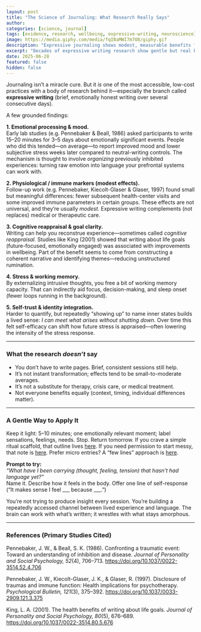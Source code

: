 ```yaml
---
layout: post
title: "The Science of Journaling: What Research Really Says"
author: 
categories: [science, journal]
tags: [evidence, research, wellbeing, expressive-writing, neuroscience]
image: https://media.giphy.com/media/fqIBaMWI7m7O8/giphy.gif
description: "Expressive journaling shows modest, measurable benefits for mood, stress regulation, immune markers, and cognitive processing—without needing long pages."
excerpt: "Decades of expressive writing research show gentle but real benefits for emotional regulation, stress, and even some physical health markers. Here’s what the studies actually found (and what they didn’t)."
date: 2025-06-28
featured: false
hidden: false
---
```


Journaling isn’t a miracle cure. But it *is* one of the most accessible, low-cost practices with a body of research behind it—especially the branch called **expressive writing** (brief, emotionally honest writing over several consecutive days).

A few grounded findings:

**1. Emotional processing & mood.**  
Early lab studies (e.g. Pennebaker & Beall, 1986) asked participants to write 15–20 minutes for 3–5 days about emotionally significant events. People who did this tended—on average—to report improved mood and lower subjective stress weeks later compared to neutral-writing controls. The mechanism is thought to involve *organizing* previously inhibited experiences: turning raw emotion into language your prefrontal systems can work with.

**2. Physiological / immune markers (modest effects).**  
Follow-up work (e.g. Pennebaker, Kiecolt-Glaser & Glaser, 1997) found small but meaningful differences: fewer subsequent health-center visits and some improved immune parameters in certain groups. These effects are not universal, and they’re usually *modest*. Expressive writing complements (not replaces) medical or therapeutic care.

**3. Cognitive reappraisal & goal clarity.**  
Writing can help you reconstrue experience—sometimes called *cognitive reappraisal.* Studies like King (2001) showed that writing about life goals (future-focused, emotionally engaged) was associated with improvements in wellbeing. Part of the benefit seems to come from constructing a coherent narrative and identifying themes—reducing unstructured rumination.

**4. Stress & working memory.**  
By externalizing intrusive thoughts, you free a bit of working memory capacity. That can indirectly aid focus, decision-making, and sleep onset (fewer loops running in the background).

**5. Self-trust & identity integration.**  
Harder to quantify, but repeatedly “showing up” to name inner states builds a lived sense: *I can meet what arises without shutting down.* Over time this felt self-efficacy can shift how future stress is appraised—often lowering the intensity of the stress response.

---

### What the research *doesn’t* say
- You don’t have to write pages. Brief, consistent sessions still help.
- It’s not instant transformation; effects tend to be small-to-moderate averages.
- It’s not a substitute for therapy, crisis care, or medical treatment.
- Not everyone benefits equally (context, timing, individual differences matter).

---

### A Gentle Way to Apply It

Keep it light: 5–10 minutes; one emotionally relevant moment; label sensations, feelings, needs. Stop. Return tomorrow. If you crave a simple ritual scaffold, that outline lives [here](/journaling-ritual/). If you need permission to start messy, that note is [here](/start-where-you-are/). Prefer micro entries? A “few lines” approach is [here](/a-few-lines-a-day/).

**Prompt to try:**  
*“What have I been carrying (thought, feeling, tension) that hasn’t had language yet?”*  
Name it. Describe how it feels in the body. Offer one line of self-response (“It makes sense I feel ___ because ___.”)

You’re not trying to produce insight every session. You’re building a repeatedly accessed channel between lived experience and language. The brain can work with what’s written; it wrestles with what stays amorphous.

---

### References (Primary Studies Cited)

Pennebaker, J. W., & Beall, S. K. (1986). Confronting a traumatic event: Toward an understanding of inhibition and disease. *Journal of Personality and Social Psychology, 52*(4), 706–713. https://doi.org/10.1037/0022-3514.52.4.706

Pennebaker, J. W., Kiecolt-Glaser, J. K., & Glaser, R. (1997). Disclosure of traumas and immune function: Health implications for psychotherapy. *Psychological Bulletin, 121*(3), 375–392. https://doi.org/10.1037/0033-2909.121.3.375

King, L. A. (2001). The health benefits of writing about life goals. *Journal of Personality and Social Psychology, 80*(5), 676–689. https://doi.org/10.1037/0022-3514.80.5.676